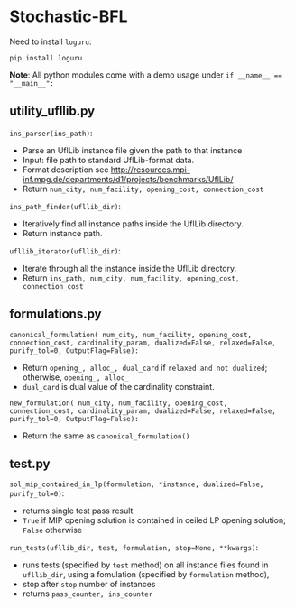 # Stochastic-BFL

Need to install `loguru`:

```
pip install loguru
```

**Note**: All python modules come with a demo usage under `if __name__ == "__main__":`

## utility_ufllib.py

`ins_parser(ins_path)`:

- Parse an UflLib instance file given the path to that instance
- Input: file path to standard UflLib-format data.
- Format description see http://resources.mpi-inf.mpg.de/departments/d1/projects/benchmarks/UflLib/
- Return `num_city, num_facility, opening_cost, connection_cost`


`ins_path_finder(ufllib_dir)`:

- Iteratively find all instance paths inside the UflLib directory.
- Return instance path.

`ufllib_iterator(ufllib_dir)`:

- Iterate through all the instance inside the UflLib directory.
- Return `ins_path, num_city, num_facility, opening_cost, connection_cost`

## formulations.py

`canonical_formulation(
    num_city,
    num_facility,
    opening_cost,
    connection_cost,
    cardinality_param,
    dualized=False,
    relaxed=False,
    purify_tol=0,
    OutputFlag=False):`

- Return `opening_, alloc_, dual_card` if `relaxed and not dualized`; otherwise, `opening_, alloc_`
- `dual_card` is dual value of the cardinality constraint.

`new_formulation(
    num_city,
    num_facility,
    opening_cost,
    connection_cost,
    cardinality_param,
    dualized=False,
    relaxed=False,
    purify_tol=0,
    OutputFlag=False):`

- Return the same as `canonical_formulation()`

## test.py

`sol_mip_contained_in_lp(formulation, *instance, dualized=False, purify_tol=0)`:

- returns single test pass result 
- `True` if MIP opening solution is contained in ceiled LP opening solution; `False` otherwise

`run_tests(ufllib_dir, test, formulation, stop=None, **kwargs)`:

- runs tests (specified by `test` method) on all instance files found in `ufllib_dir`, using a fomulation (specified by `formulation` method), 
- stop after `stop` number of instances
- returns `pass_counter, ins_counter`
